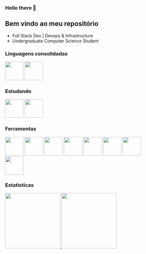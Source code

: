 ### Hello there 👋
## Bem vindo ao meu repositório

- Full Stack Dev | Devops & Infrastructure
- Undergraduate Computer Science Student
### Linguagens consolidadas


<p>
<img src="https://cdn.jsdelivr.net/gh/devicons/devicon/icons/java/java-original-wordmark.svg"  width="60" height="60" />
<img src="https://cdn.jsdelivr.net/gh/devicons/devicon/icons/javascript/javascript-plain.svg" width="60" height= "60" />


<p>

### Estudando
 <p>
  <img src="https://cdn.jsdelivr.net/gh/devicons/devicon/icons/angularjs/angularjs-original.svg" width="60" height="60" />
  <img src="https://cdn.jsdelivr.net/gh/devicons/devicon/icons/flutter/flutter-original.svg" width="60" height="60" />

<p>
  

  
### Ferramentas


<p>
<img src="https://cdn.jsdelivr.net/gh/devicons/devicon/icons/spring/spring-original.svg"   width="60" height="60"/>
<img src="https://cdn.jsdelivr.net/gh/devicons/devicon/icons/bash/bash-plain.svg" width="60" height="60" />
<img src="https://cdn.jsdelivr.net/gh/devicons/devicon/icons/debian/debian-plain-wordmark.svg" width="60" height="60" />
<img src="https://cdn.jsdelivr.net/gh/devicons/devicon/icons/docker/docker-original-wordmark.svg" width="60" height="60"/>
<img src="https://cdn.jsdelivr.net/gh/devicons/devicon/icons/git/git-plain.svg" width="60" height="60" />
  <img src="https://docs.ansible.com/favicon.ico" width="60" height="60" />
<img src="https://cdn.jsdelivr.net/gh/devicons/devicon/icons/vuejs/vuejs-original-wordmark.svg" width="60" height="60"/>
  <img src="https://cdn.jsdelivr.net/gh/devicons/devicon/icons/stylus/stylus-original.svg" width="60" height="60"/>

  




<p>
                                                                                                                  
### Estatistícas


<a href="https://github.com/mpirixan">
<img height="180em" src="https://github-readme-stats.vercel.app/api/top-langs/?username=mpirixan&layout=compact&langs_count=7&theme=dracula"/>
<img height="180em" src="https://github-readme-stats.vercel.app/api?username=mpirixan&show_icons=true&theme=dracula&include_all_commits=true&count_private=true"/>

</div>
